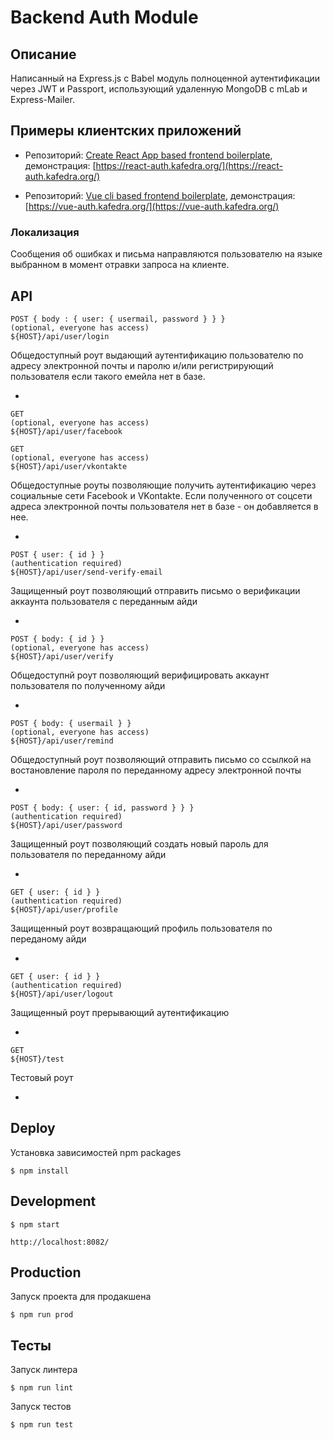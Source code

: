 Backend Auth Module
===================

Описание
--------

Написанный на Express.js с Babel модуль полноценной аутентификации через JWT и Passport, использующий удаленную MongoDB с mLab и Express-Mailer.


Примеры клиентских приложений
-----------------------------

* Репозиторий: [Create React App based frontend boilerplate](https://github.com/ushliypakostnik/react-auth), демонстрация: [https://react-auth.kafedra.org/](https://react-auth.kafedra.org/)

* Репозиторий: [Vue cli based frontend boilerplate](https://github.com/ushliypakostnik/vue-auth), демонстрация: [https://vue-auth.kafedra.org/](https://vue-auth.kafedra.org/)


### Локализация

Сообщения об ошибках и письма направляются пользователю на языке выбранном в момент отравки запроса на клиенте.


API
---

    POST { body : { user: { usermail, password } } }
    (optional, everyone has access)
    ${HOST}/api/user/login

Общедоступный роут выдающий аутентификацию пользователю по адресу электронной почты и паролю и/или регистрирующий пользователя если такого емейла нет в базе.

*

    GET
    (optional, everyone has access)
    ${HOST}/api/user/facebook

    GET
    (optional, everyone has access)
    ${HOST}/api/user/vkontakte

Общедоступные роуты позволяющие получить аутентификацию через социальные сети Facebook и VKontakte. Если полученного от соцсети адреса электронной почты пользователя нет в базе - он добавляется в нее.

*

    POST { user: { id } }
    (authentication required)
    ${HOST}/api/user/send-verify-email

Защищенный роут позволяющий отправить письмо о верификации аккаунта пользователя с переданным айди

*

    POST { body: { id } }
    (optional, everyone has access)
    ${HOST}/api/user/verify

Общедоступнй роут позволяющий верифицировать аккаунт пользователя по полученному айди

*

    POST { body: { usermail } }
    (optional, everyone has access)
    ${HOST}/api/user/remind

Общедоступный роут позволяющий отправить письмо со ссылкой на востановление пароля по переданному адресу электронной почты

*

    POST { body: { user: { id, password } } }
    (authentication required)
    ${HOST}/api/user/password

Защищенный роут позволяющий создать новый пароль для пользователя по переданному айди

*

    GET { user: { id } }
    (authentication required)
    ${HOST}/api/user/profile

Защищенный роут возвращающий профиль пользователя по переданому айди

*

    GET { user: { id } }
    (authentication required)
    ${HOST}/api/user/logout

Защищенный роут прерывающий аутентификацию

*

    GET
    ${HOST}/test

Тестовый роут

*

Deploy
------

Установка зависимостей npm packages

    $ npm install

Development
-----------

    $ npm start

    http://localhost:8082/

Production
----------

Запуск проекта для продакшена

    $ npm run prod

Тесты
-----

Запуск линтера

    $ npm run lint

Запуск тестов

    $ npm run test
